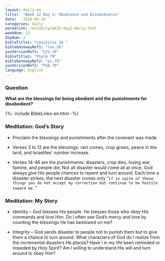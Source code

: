 ```yaml
---
layout: daily-en
title:  "Week 12 Day 2: Obedience and Disobedience"
date:   2018-04-10
categories: daily
permalink: /en/daily/wk12-day2-daily.html
weekNum: 12
dayNum: 2
bibleTitle1: "Leviticus 26 "
bibleGatewayRef1: "lev.26"
youVersionRef1: "LEV.26"
bibleTitle2: "Psalm 79"
bibleGatewayRef2: "ps.79"
youVersionRef2: "PSA.79"
language: English
---
```


### Question
**What are the blessings for being obedient and the punishments for disobedient?**

{%- include BibleLinks-en.html -%}

### Meditation: God’s Story
+ Proclaim the blessings and punishments after the covenant was made.

+ Verses 3 to 13 are the blessings: rain comes, crop grows, peace in the land, and Israelites’ number increase.

+ Verses 14-46 are the punishments: disasters, crop dies, losing war, famine, and people die. Not all disaster would come all at once. God always give His people chances to repent and turn around. Each time a disaster strikes, the next disaster comes only “`if in spite of these things you do not accept my correction but continue to be hostile toward me.`”

### Meditation: My Story
+ Identity – God blesses His people. He blesses those who obey His commands and love Him. Do I often see God’s mercy and love by counting the blessings He has bestowed on me?

+ Integrity – God sends disaster to people not to punish them but to give them a chance to turn around. What characters of God do I realize from the incremental disasters He places? Have I in my life been reminded or impeded by Holy Spirit? Am I willing to understand His will and turn around to obey Him?
